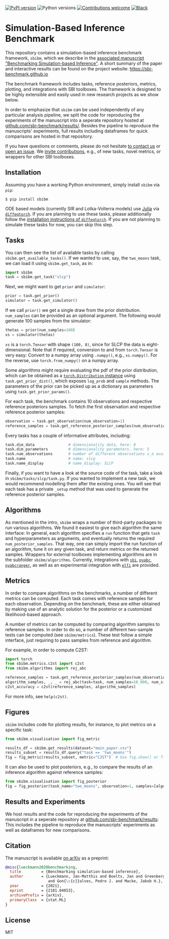 [![PyPI
version](https://img.shields.io/pypi/v/sbibm)](https://pypi.org/project/sbibm/) ![Python versions](https://img.shields.io/pypi/pyversions/sbibm) [![Contributions welcome](https://img.shields.io/badge/contributions-welcome-brightgreen.svg?style=flat)](https://github.com/sbi-benchmark/sbibm/blob/master/CONTRIBUTING.md) [![Black](https://img.shields.io/badge/code%20style-black-000000.svg?style=flat)](https://github.com/psf/black)

# Simulation-Based Inference Benchmark

This repository contains a simulation-based inference benchmark framework, `sbibm`, which we describe in the [associated manuscript "Benchmarking Simulation-based Inference"](https://arxiv.org/abs/2101.04653). A short summary of the paper and interactive results can be found on the project website: https://sbi-benchmark.github.io

The benchmark framework includes tasks, reference posteriors, metrics, plotting, and integrations with SBI toolboxes. The framework is designed to be highly extensible and easily used in new research projects as we show below.

In order to emphasize that `sbibm` can be used independently of any particular analysis pipeline, we split the code for reproducing the experiments of the manuscript into a seperate repository hosted at [github.com/sbi-benchmark/results/](https://github.com/sbi-benchmark/results/tree/main/benchmarking_sbi). Besides the pipeline to reproduce the manuscripts' experiments, full results including dataframes for quick comparisons are hosted in that repository.

If you have questions or comments, please do not hesitate [to contact us](mailto:mail@jan-matthis.de) or [open an issue](https://github.com/sbi-benchmark/sbibm/issues). We [invite contributions](CONTRIBUTING.md), e.g., of new tasks, novel metrics, or wrappers for other SBI toolboxes.


## Installation

Assuming you have a working Python environment, simply install `sbibm` via `pip`:
```commandline
$ pip install sbibm
```

ODE based models (currently SIR and Lotka-Volterra models) use [Julia](https://julialang.org) via [`diffeqtorch`](https://github.com/sbi-benchmark/diffeqtorch). If you are planning to use these tasks, please additionally follow the [installation instructions of `diffeqtorch`](https://github.com/sbi-benchmark/diffeqtorch#installation). If you are not planning to simulate these tasks for now, you can skip this step.


## Tasks

You can then see the list of available tasks by calling `sbibm.get_available_tasks()`. If we wanted to use, say, the `two_moons` task, we can load it using `sbibm.get_task`, as in:

```python
import sbibm
task = sbibm.get_task("slcp")
```

Next, we might want to get `prior` and `simulator`:

```python
prior = task.get_prior()
simulator = task.get_simulator()
```

If we call `prior()` we get a single draw from the prior distribution. `num_samples` can be provided as an optional argument. The following would generate 100 samples from the simulator: 
```python
thetas = prior(num_samples=100)
xs = simulator(thetas)
```

`xs` is a `torch.Tensor` with shape `(100, 8)`, since for SLCP the data is eight-dimensional. Note that if required, conversion to and from `torch.Tensor` is very easy: Convert to a numpy array using `.numpy()`, e.g., `xs.numpy()`. For the reverse, use `torch.from_numpy()` on a numpy array.

Some algorithms might require evaluating the pdf of the prior distribution, which can be obtained as a [`torch.Distribution` instance](https://pytorch.org/docs/stable/distributions.html) using `task.get_prior_dist()`, which exposes `log_prob` and `sample` methods. The parameters of the prior can be picked up as a dictionary as parameters using `task.get_prior_params()`.

For each task, the benchmark contains 10 observations and respective reference posteriors samples. To fetch the first observation and respective reference posterior samples:
```python
observation = task.get_observation(num_observation=1)
reference_samples = task.get_reference_posterior_samples(num_observation=1)
```

Every tasks has a couple of informative attributes, including:

```python
task.dim_data               # dimensionality data, here: 8
task.dim_parameters         # dimensionality parameters, here: 5
task.num_observations       # number of different observations x_o available, here: 10
task.name                   # name: slcp
task.name_display           # name_display: SLCP
```

Finally, if you want to have a look at the source code of the task, take a look in `sbibm/tasks/slcp/task.py`. If you wanted to implement a new task, we would recommend modelling them after the existing ones. You will see that each task has a private `_setup` method that was used to generate the reference posterior samples. 


## Algorithms

As mentioned in the intro, `sbibm` wraps a number of third-party packages to run various algorithms. We found it easiest to give each algorithm the same interface: In general, each algorithm specifies a `run` function that gets `task` and hyperparameters as arguments, and eventually returns the required `num_posterior_samples`. That way, one can simply import the run function of an algorithm, tune it on any given task, and return metrics on the returned samples. Wrappers for external toolboxes implementing algorithms are in the subfolder `sbibm/algorithms`. Currently, integrations with [`sbi`](https://www.mackelab.org/sbi/), [`pyabc`](https://pyabc.readthedocs.io), [`pyabcranger`](https://github.com/diyabc/abcranger), as well as an experimental integration with [`elfi`](https://github.com/diyabc/abcranger) are provided.


## Metrics

In order to compare algorithms on the benchmarks, a number of different metrics can be computed. Each task comes with reference samples for each observation. Depending on the benchmark, these are either obtained by making use of an analytic solution for the posterior or a customized likelihood-based approach.

A number of metrics can be computed by comparing algorithm samples to reference samples. In order to do so, a number of different two-sample tests can be computed (see `sbibm/metrics`). These test follow a simple interface, just requiring to pass samples from reference and algorithm.

For example, in order to compute C2ST:
```python
import torch
from sbibm.metrics.c2st import c2st
from sbibm.algorithms import rej_abc

reference_samples = task.get_reference_posterior_samples(num_observation=1)
algorithm_samples, _, _ = rej_abc(task=task, num_samples=10_000, num_simulations=100_000, num_observation=1)
c2st_accuracy = c2st(reference_samples, algorithm_samples)
```

For more info, see `help(c2st)`.


## Figures

`sbibm` includes code for plotting results, for instance, to plot metrics on a specific task:

```python
from sbibm.visualisation import fig_metric

results_df = sbibm.get_results(dataset="main_paper.csv")
results_subset = results_df.query("task == 'two_moons'")
fig = fig_metric(results_subset, metric="C2ST")  # Use fig.show() or fig.save() to show or save the figure
```

It can also be used to plot posteriors, e.g., to compare the results of an inference algorithm against reference samples:

```python
from sbibm.visualisation import fig_posterior
fig = fig_posterior(task_name="two_moons", observation=1, samples=[algorithm_samples])
```


## Results and Experiments

We host results and the code for reproducing the experiments of the manuscript in a seperate repository at [github.com/sbi-benchmark/results](https://github.com/sbi-benchmark/results/tree/main/benchmarking_sbi): This includes the pipeline to reproduce the manuscripts' experiments as well as dataframes for new comparisons.


## Citation

The manuscript is available [on arXiv](https://arxiv.org/abs/2101.04653) as a preprint:

```bibtex
@misc{lueckmann2020benchmarking,
  title         = {Benchmarking simulation-based inference},
  author        = {Lueckmann, Jan-Matthis and Boelts, Jan and Greenberg, David S. 
                   and Gon{\c{c}}alves, Pedro J. and Macke, Jakob H.},
  year          = {2021},
  eprint        = {2101.04653},
  archivePrefix = {arXiv},
  primaryClass  = {stat.ML}
}
```


## License

MIT

